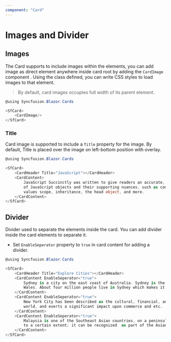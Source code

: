 ```yaml
---
component: "Card"
---
```


<!-- markdownlint-disable MD036 -->

# Images and Divider

## Images

The Card supports to include images within the elements, you can add image as direct element anywhere inside card root by adding the `CardImage` component . Using the class defined, you can write CSS styles to load images to that element.

> By default, card images occupies full width of its parent element.

```csharp
@using Syncfusion.Blazor.Cards

<SfCard>
    <CardImage/>
</SfCard>
```

### Title

Card image is supported to include a `Title` property for the image. By default, Title is placed over the image on left-bottom position with overlay.

```csharp
@using Syncfusion.Blazor.Cards

<SfCard>
    <CardHeader Title="JavaScript"></CardHeader>
    <CardContent>
        JavaScript Succinctly was written to give readers an accurate, concise examination
        of JavaScript objects and their supporting nuances, such as complex values, primitive
        values scope, inheritance, the head object, and more.
    </CardContent>
</SfCard>
```

## Divider

Divider used to separate the elements inside the card. You can add divider inside the card elements to separate it.

* Set `EnableSeperator` property to `true` in card content for adding a divider.

```csharp
@using Syncfusion.Blazor.Cards

<SfCard>
    <CardHeader Title="Explore Cities"></CardHeader>
    <CardContent EnableSeperator="true">
        Sydney is a city on the east coast of Australia. Sydney is the capital city of New South
        Wales. About four million people live in Sydney which makes it the biggest cityin Oceania.
    </CardContent>
    <CardContent EnableSeperator="true">
        New York City has been described as the cultural, financial, and media capital of the
        world, and exerts a significant impact upon commerce and etc.
    </CardContent>
    <CardContent EnableSeperator="true">
        Malaysia is one of the Southeast Asian countries, on a peninsula of the Asian continent,
        to a certain extent; it can be recognized  as part of the Asian continent.
    </CardContent>
</SfCard>

```